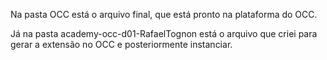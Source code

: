 Na pasta OCC está o arquivo final, que está pronto na plataforma do OCC.

Já na pasta academy-occ-d01-RafaelTognon está o arquivo que criei para gerar a extensão no OCC e posteriormente instanciar.
